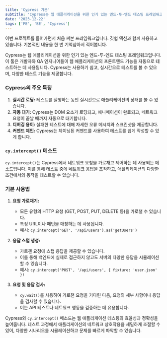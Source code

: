 ```yaml
---
title: 'Cypress 기본'
subtitle: 'Cypress는 웹 애플리케이션을 위한 인기 있는 엔드-투-엔드 테스팅 프레임워크입니다.'
date: '2023-12-22'
tags: ['FE', 'BE', 'Cypress']
---
```


이번 프로젝트를 들어가면서 처음 써본 프레임워크입니다. 깃헙 액션과 함께 사용하고 있습니다. 기본적인 내용을 한 번 기억삼아서 적어봅니다.

Cypress는 웹 애플리케이션을 위한 인기 있는 엔드-투-엔드 테스팅 프레임워크입니다. 이 툴은 개발자와 QA 엔지니어들이 웹 애플리케이션의 프론트엔드 기능을 자동으로 테스트하는 데 사용됩니다. Cypress는 사용하기 쉽고, 실시간으로 테스트를 볼 수 있으며, 다양한 테스트 기능을 제공합니다.

### Cypress의 주요 특징

1. **실시간 로딩:** 테스트를 실행하는 동안 실시간으로 애플리케이션의 상태를 볼 수 있습니다.
2. **자동 대기:** Cypress는 DOM 요소가 로딩되고, 애니메이션이 완료되고, 네트워크 요청이 끝날 때까지 자동으로 대기합니다.
3. **디버깅 용이:** 실패한 테스트에 대해 자세한 오류 메시지와 스크린샷을 제공합니다.
4. **커맨드 체인:** Cypress는 체이닝된 커맨드를 사용하여 테스트를 쉽게 작성할 수 있게 합니다.

### `cy.intercept()` 메소드

`cy.intercept()`는 Cypress에서 네트워크 요청을 가로채고 제어하는 데 사용되는 메소드입니다. 이를 통해 테스트 중에 네트워크 응답을 조작하고, 애플리케이션의 다양한 조건에서의 동작을 테스트할 수 있습니다.

### 기본 사용법

1. **요청 가로채기:**
   - 모든 유형의 HTTP 요청 (GET, POST, PUT, DELETE 등)을 가로챌 수 있습니다.
   - 특정 URL이나 패턴을 매칭하는 데 사용됩니다.
   - 예시: `cy.intercept('GET', '/api/users').as('getUsers')`

2. **응답 스텁 생성:**
   - 가로챈 요청에 스텁 응답을 제공할 수 있습니다.
   - 이를 통해 백엔드에 실제로 접근하지 않고도 서버의 다양한 응답을 시뮬레이션할 수 있습니다.
   - 예시: `cy.intercept('POST', '/api/users', { fixture: 'user.json' })`

3. **요청 및 응답 검사:**
   - `cy.wait()`를 사용하여 가로챈 요청을 기다린 다음, 요청의 세부 사항이나 응답을 검사할 수 있습니다.
   - 이는 API 테스트나 네트워크 행동을 검증하는 데 유용합니다.

Cypress와 `cy.intercept()` 메소드는 웹 애플리케이션 테스팅의 효율성과 정확성을 높여줍니다. 테스트 과정에서 애플리케이션의 네트워크 상호작용을 세밀하게 조절할 수 있어, 다양한 시나리오를 시뮬레이션하고 문제를 빠르게 파악할 수 있습니다.